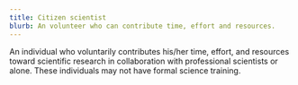 ```yaml
---
title: Citizen scientist
blurb: An volunteer who can contribute time, effort and resources.
---
```

An individual who voluntarily contributes his/her time, effort, and resources toward scientific research in collaboration with professional scientists or alone. These individuals may not have formal science training.